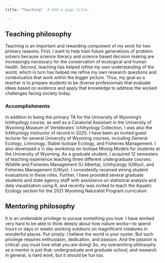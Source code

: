```yaml
---
title: "Teaching"  # Add a page title.

---
```



## Teaching philosophy

Teaching is an important and rewarding component of my work for two primary reasons. First, I want to help train future generations of problem solvers because science literacy and science based decision making are increasingly necessary for the conservation of ecological and human health. Second, teaching has helped refine my own understanding of the world, which in turn has helped me refine my own research questions and contextualize that work within the bigger picture. Thus, my goal as a teacher is to prepare students to be diverse professionals that evaluate ideas based on evidence and apply that knowledge to address the wicked challenges facing society today.

### Accomplishments

In addition to being the primary TA for the University of Wyoming’s Ichthyology course, as well as a Curatorial Assistant in the University of Wyoming Museum of Vertebrates’ Ichthyology Collection, I was also the Ichthyology instructor of record in 2020. I have been an invited guest lecturer for several University of Wyoming courses, including General Ecology, Limnology, Stable Isotope Ecology, and Fisheries Management. I also developed a ½ day workshop on Isotope Mixing Models for students at the University of Wyoming. As a graduate student, I acquired 12 semesters of teaching experience teaching three different undergraduate courses: Wildlife and Fisheries Management (U Alberta), Ichthyology (UWyo), and Fisheries Management (UWyo). I consistently received strong student evaluations in these roles. Further, I have provided several graduate students and state agency staff with assistance on statistical analysis and data visualization using R, and recently was invited to teach the Aquatic Ecology section for the 2021 Wyoming Naturalist Program curriculum. 


## Mentoring philosophy

It is an undeniable privilege to pursue something you love. I have worked very hard to be able to think deeply about how nature works—to spend hours or days or weeks working outdoors on magnificent creatures in wonderful places. Put simply: I believe the world is your oyster. But such privilege requires enthusiasm, dedication, and passion. And the passion is critical: you must love what you are doing! So, my overarching philosophy as a mentor is just that: undergraduate and graduate school, and research in general, is hard work, but it should be fun too. 
